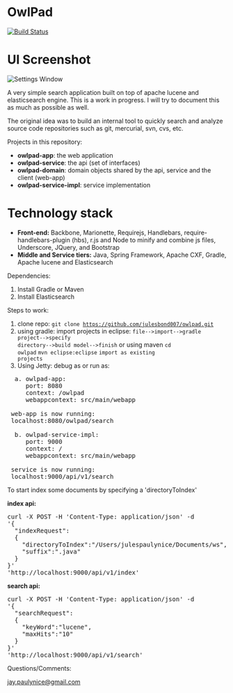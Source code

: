 OwlPad
==========
[![Build Status](https://travis-ci.org/julesbond007/owlpad.svg)](https://travis-ci.org/julesbond007/owlpad)

UI Screenshot
==========
![Settings Window](https://raw.github.com/julesbond007/owlpad/master/owlpad-app/src/main/webapp/resources/img/screenshot.png)

A very simple search application built on top of apache lucene and elasticsearch engine.  This is a work in progress.  I will try to document this as much as possible as well.

The original idea was to build an internal tool to quickly search and analyze source code repositories such as git, mercurial, svn, cvs, etc.

Projects in this repository: 

<ul>
<li><b>owlpad-app</b>: the web application</li>
<li><b>owlpad-service</b>: the api (set of interfaces)</li>
<li><b>owlpad-domain</b>: domain objects shared by the api, service and the client (web-app)</li>
<li><b>owlpad-service-impl</b>: service implementation</li>
</ul>

Technology stack
================
<ul>
<li><b>Front-end:</b> Backbone, Marionette, Requirejs, Handlebars, require-handlebars-plugin (hbs), r.js and Node to minify and combine js files, Underscore, JQuery, and Bootstrap</li>
<li><b>Middle and Service tiers:</b> Java, Spring Framework, Apache CXF, Gradle, Apache lucene and Elasticsearch</li>
</ul>

Dependencies:
 
1. Install Gradle or Maven
2. Install Elasticsearch

Steps to work:

1. clone repo: 
  <code>git clone https://github.com/julesbond007/owlpad.git</code>
2. using gradle: import projects in eclipse:
  <code>file-->import-->gradle project-->specify directory-->build model-->finish</code> 
or using maven 
<code>cd owlpad</code>
<code>mvn eclipse:eclipse</code>
<code>import as existing projects</code>
3. Using Jetty: debug as or run as:
<pre>
  a. owlpad-app:
     port: 8080
     context: /owlpad
     webappcontext: src/main/webapp

 web-app is now running: 
 localhost:8080/owlpad/search

  b. owlpad-service-impl:
     port: 9000
     context: /
     webappcontext: src/main/webapp

 service is now running: 
 localhost:9000/api/v1/search
</pre>

<p>To start index some documents by specifying a 'directoryToIndex'</p>

<b>index api:</b>
<pre>
curl -X POST -H 'Content-Type: application/json' -d 
'{
  "indexRequest":
  {
    "directoryToIndex":"/Users/julespaulynice/Documents/ws",
    "suffix":".java"
  }
}' 
'http://localhost:9000/api/v1/index'
</pre>

<b>search api:</b>
<pre>curl -X POST -H 'Content-Type: application/json' -d 
'{
  "searchRequest":
  {
    "keyWord":"lucene",
    "maxHits":"10"
  }
}' 
'http://localhost:9000/api/v1/search'
</pre>

Questions/Comments:

jay.paulynice@gmail.com
